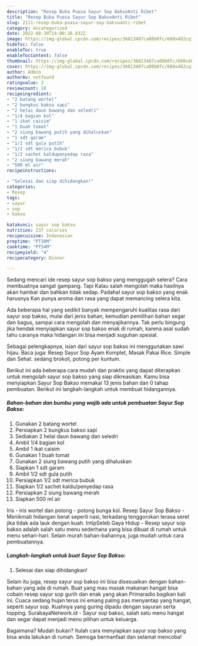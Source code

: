 ```yaml
---
description: "Resep Buka Puasa Sayur Sop BaksoAnti Ribet"
title: "Resep Buka Puasa Sayur Sop BaksoAnti Ribet"
slug: 2111-resep-buka-puasa-sayur-sop-baksoanti-ribet
category: Uncategorized
date: 2022-08-30T14:00:36.832Z
image: https://img-global.cpcdn.com/recipes/36813407ca08b0fc/680x482cq70/sayur-sop-bakso-foto-resep-utama.jpg
hideToc: false
enableToc: true
enableTocContent: false
thumbnail: https://img-global.cpcdn.com/recipes/36813407ca08b0fc/680x482cq70/sayur-sop-bakso-foto-resep-utama.jpg
cover: https://img-global.cpcdn.com/recipes/36813407ca08b0fc/680x482cq70/sayur-sop-bakso-foto-resep-utama.jpg
author: Admin
authorAv: notfound
ratingvalue: 3
reviewcount: 18
recipeingredient:
- "2 batang wortel"
- "2 bungkus bakso sapi"
- "2 helai daun bawang dan seledri"
- "1/4 bagian kol"
- "1 ikat caisim"
- "1 buah tomat"
- "2 siung bawang putih yang dihaluskan"
- "1 sdt garam"
- "1/2 sdt gula putih"
- "1/2 sdt merica bubuk"
- "1/2 sachet kaldupenyedap rasa"
- "2 siung bawang merah"
- "500 ml air"
recipeinstructions:

- "Selesai dan siap dihidangkan!"
categories:
- Resep
tags:
- sayur
- sop
- bakso

katakunci: sayur sop bakso 
nutrition: 237 calories
recipecuisine: Indonesian
preptime: "PT30M"
cooktime: "PT54M"
recipeyield: "4"
recipecategory: Dinner

---
```



Sedang mencari ide resep sayur sop bakso yang menggugah selera? Cara membuatnya sangat gampang. Tapi Kalau salah mengolah maka hasilnya akan hambar dan bahkan tidak sedap. Padahal sayur sop bakso yang enak harusnya Kan punya aroma dan rasa yang dapat memancing selera kita.


Ada beberapa hal yang sedikit banyak mempengaruhi kualitas rasa dari sayur sop bakso, mulai dari jenis bahan, kemudian pemilihan bahan segar dan bagus, sampai cara mengolah dan menyajikannya. Tak perlu bingung jika hendak menyiapkan sayur sop bakso enak di rumah, karena asal sudah tahu caranya maka hidangan ini bisa menjadi suguhan spesial.

Sebagai pelengkapnya, isian dari sayur sop bakso ini menggunakan sawi hijau. Baca juga: Resep Sayur Sop Ayam Komplet, Masak Pakai Rice. Simple dan Sehat. sedang brokoli, potong per kuntum.


Berikut ini ada beberapa cara mudah dan praktis yang dapat diterapkan untuk mengolah sayur sop bakso yang siap dikreasikan. Kamu bisa menyiapkan Sayur Sop Bakso memakai 13 jenis bahan dan 0 tahap pembuatan. Berikut ini langkah-langkah untuk membuat hidangannya.

<!--inarticleads1-->

##### Bahan-bahan dan bumbu yang wajib ada untuk pembuatan Sayur Sop Bakso:

1. Gunakan 2 batang wortel
1. Persiapkan 2 bungkus bakso sapi
1. Sediakan 2 helai daun bawang dan seledri
1. Ambil 1/4 bagian kol
1. Ambil 1 ikat caisim
1. Gunakan 1 buah tomat
1. Gunakan 2 siung bawang putih yang dihaluskan
1. Siapkan 1 sdt garam
1. Ambil 1/2 sdt gula putih
1. Persiapkan 1/2 sdt merica bubuk
1. Siapkan 1/2 sachet kaldu/penyedap rasa
1. Persiapkan 2 siung bawang merah
1. Siapkan 500 ml air


Iris - iris wortel dan potong - potong bunga kol. Resep Sayur Sop Bakso - Menikmati hidangan berat seperti nasi, terkadang tenggorokan terasa seret jika tidak ada lauk dengan kuah. IntipSeleb Gaya Hidup - Resep sayur sop bakso adalah salah satu menu sederhana yang bisa dibuat di rumah untuk menu sehari-hari. Selain murah bahan-bahannya, juga mudah untuk cara pembuatannya. 

<!--inarticleads2-->

##### Langkah-langkah untuk buat Sayur Sop Bakso:


1. Selesai dan siap dihidangkan!

Selain itu juga, resep sayur sop bakso ini bisa disesuaikan dengan bahan-bahan yang ada di rumah. Buat yang mau masak makanan hangat bisa cobain resep sayur sop gurih dan enak yang akan Primaradio bagikan kali ini. Cuaca sedang hujan terus ini emang paling pas menyantap yang hangat, seperti sayur sop. Kuahnya yang guring dipadu dengan sayuran serta topping. SurabayaNetwork.id - Sayur sop bakso, salah satu menu hangat dan segar dapat menjadi menu pilihan untuk keluarga. 

Bagaimana? Mudah bukan? Itulah cara menyiapkan sayur sop bakso yang bisa anda lakukan di rumah. Semoga bermanfaat dan selamat mencoba!
